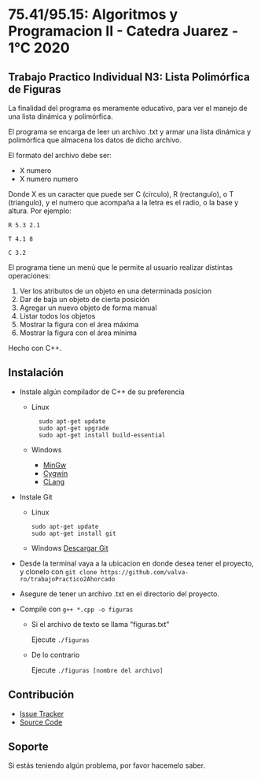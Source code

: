 75.41/95.15: Algoritmos y Programacion II - Catedra Juarez - 1°C 2020
================
Trabajo Practico Individual N3: Lista Polimórfica de Figuras
------------
La finalidad del programa es meramente educativo, para ver el manejo de una lista dinámica y polimórfica.
 
El programa se encarga de leer un archivo .txt y armar una lista dinámica y polimórfica que almacena los datos de dicho 
archivo.

El formato del archivo debe ser:

   * X numero
   * X numero numero
    
Donde X es un caracter que puede ser C (circulo), R (rectangulo), o T (triangulo), y el numero que acompaña a la letra 
es el radio, o la base y altura.
Por ejemplo:

    R 5.3 2.1
 
    T 4.1 8
 
    C 3.2
    
El programa tiene un menú que le permite al usuario realizar distintas operaciones:
   1. Ver los atributos de un objeto en una determinada posicion
   2. Dar de baja un objeto de cierta posición
   3. Agregar un nuevo objeto de forma manual
   4. Listar todos los objetos
   5. Mostrar la figura con el área máxima
   6. Mostrar la figura con el área mínima

Hecho con C++.

Instalación
------------

- Instale algún compilador de C++ de su preferencia
    - Linux 
    
            sudo apt-get update
            sudo apt-get upgrade
            sudo apt-get install build-essential
            
    - Windows 
        - [MinGw](https://osdn.net/projects/mingw/releases/) 
        - [Cygwin](https://sourceware.org/cygwin/)
        - [CLang](https://releases.llvm.org/download.html)
        
- Instale Git
	- Linux 
	
	      sudo apt-get update
		  sudo apt-get install git
		    
	- Windows [Descargar Git](https://git-scm.com/downloads)

- Desde la terminal vaya a la ubicacion en donde desea tener el proyecto, y clonelo con `git clone https://github.com/valva-ro/trabajoPractico2Ahorcado` 
- Asegure de tener un archivo .txt en el directorio del proyecto.
- Compile con `g++ *.cpp -o figuras`
   
    - Si el archivo de texto se llama "figuras.txt" 
    
        Ejecute `./figuras`
    
    - De lo contrario
    
        Ejecute `./figuras [nombre del archivo]`

Contribución
----------

- [Issue Tracker](https://github.com/valva-ro/trabajoPractico3Figuras/issues)
- [Source Code](https://github.com/valva-ro/trabajoPractico3Figuras)


Soporte
-------

Si estás teniendo algún problema, por favor hacemelo saber.
